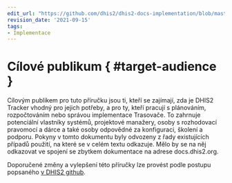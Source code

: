 ```yaml
---
edit_url: "https://github.com/dhis2/dhis2-docs-implementation/blob/master/content/tracker_implementation/target-audience.md"
revision_date: '2021-09-15'
tags:
- Implementace
---
```


# Cílové publikum { #target-audience } 

Cílovým publikem pro tuto příručku jsou ti, kteří se zajímají, zda je DHIS2 Tracker vhodný pro jejich potřeby, a pro ty, kteří pracují s plánováním, rozpočtováním nebo správou implementace Trasovače. To zahrnuje potenciální vlastníky systémů, projektové manažery, osoby s rozhodovací pravomocí a dárce a také osoby odpovědné za konfiguraci, školení a podporu. Pokyny v tomto dokumentu byly odvozeny z řady existujících případů použití, na které se v celém textu odkazuje. Mělo by se na něj odkazovat ve spojení se zbytkem dokumentace na adrese docs.dhis2.org.

Doporučené změny a vylepšení této příručky lze provést podle postupu popsaného [v DHIS2 github](https://github.com/dhis2/dhis2-docs/blob/master/src/commonmark/en/content/common/submitting-a-doc-fix.md).

